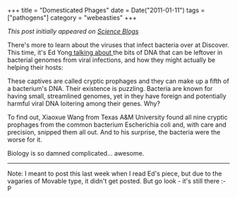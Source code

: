 +++
title = "Domesticated Phages"
date = Date("2011-01-11")
tags = ["pathogens"]
category = "webeasties"
+++

_This post initially appeared on [Science Blogs](http://scienceblogs.com/webeasties)_

There's more to learn about the viruses that infect bacteria over at Discover. This time, it's Ed Yong[ talking about ](http://blogs.discovermagazine.com/notrocketscience/2011/01/05/tough-bacteria-use-domesticated-viruses-to-resist-antibiotics/)the bits of DNA that can be leftover in bacterial genomes from viral infections, and how they might actually be helping their hosts:

These captives are called cryptic prophages and they can make up a fifth of a bacterium's DNA. Their existence is puzzling. Bacteria are known for having small, streamlined genomes, yet in they have foreign and potentially harmful viral DNA loitering among their genes. Why?

To find out, Xiaoxue Wang from Texas A&M University found all nine cryptic prophages from the common bacterium Escherichia coli and, with care and precision, snipped them all out. And to his surprise, the bacteria were the worse for it.

Biology is so damned complicated... awesome.

---

Note: I meant to post this last week when I read Ed's piece, but due to the vagaries of Movable type, it didn't get posted. But go look - it's still there :-P

      
  
